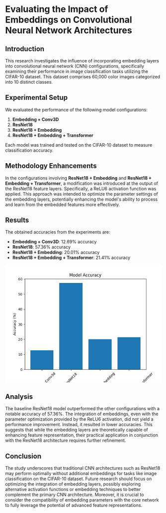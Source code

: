# Evaluating the Impact of Embeddings on Convolutional Neural Network Architectures

## Introduction

This research investigates the influence of incorporating embedding layers into convolutional neural network (CNN) configurations, specifically examining their performance in image classification tasks utilizing the CIFAR-10 dataset. This dataset comprises 60,000 color images categorized into 10 distinct classes.

## Experimental Setup

We evaluated the performance of the following model configurations:

1. **Embedding + Conv3D**
2. **ResNet18**
3. **ResNet18 + Embedding**
4. **ResNet18 + Embedding + Transformer**

Each model was trained and tested on the CIFAR-10 dataset to measure classification accuracy.

## Methodology Enhancements

In the configurations involving **ResNet18 + Embedding** and **ResNet18 + Embedding + Transformer**, a modification was introduced at the output of the ResNet18 feature layers. Specifically, a ReLU6 activation function was applied. This approach was intended to optimize the parameter settings of the embedding layers, potentially enhancing the model's ability to process and learn from the embedded features more effectively.

## Results

The obtained accuracies from the experiments are:

- **Embedding + Conv3D**: 12.69% accuracy
- **ResNet18**: 57.36% accuracy
- **ResNet18 + Embedding**: 20.01% accuracy
- **ResNet18 + Embedding + Transformer**: 21.41% accuracy

![Accuracy Comparison](./assets/accuracy.png)

## Analysis

The baseline ResNet18 model outperformed the other configurations with a notable accuracy of 57.36%. The integration of embeddings, even with the parameter optimization provided by the ReLU6 activation, did not yield a performance improvement. Instead, it resulted in lower accuracies. This suggests that while the embedding layers are theoretically capable of enhancing feature representation, their practical application in conjunction with the ResNet18 architecture requires further refinement.

## Conclusion

The study underscores that traditional CNN architectures such as ResNet18 may perform optimally without additional embeddings for tasks like image classification on the CIFAR-10 dataset. Future research should focus on optimizing the integration of embedding layers, possibly exploring alternative activation functions or embedding techniques to better complement the primary CNN architecture. Moreover, it is crucial to consider the compatibility of embedding parameters with the core network to fully leverage the potential of advanced feature representations.